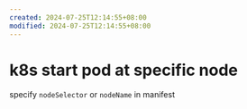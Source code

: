 ```yaml
---
created: 2024-07-25T12:14:55+08:00
modified: 2024-07-25T12:14:55+08:00
---
```


# k8s start pod at specific node

specify `nodeSelector` or `nodeName` in manifest

```bash

```
